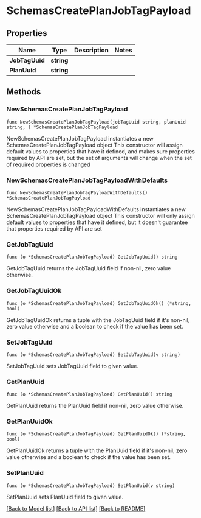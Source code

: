 # SchemasCreatePlanJobTagPayload

## Properties

Name | Type | Description | Notes
------------ | ------------- | ------------- | -------------
**JobTagUuid** | **string** |  | 
**PlanUuid** | **string** |  | 

## Methods

### NewSchemasCreatePlanJobTagPayload

`func NewSchemasCreatePlanJobTagPayload(jobTagUuid string, planUuid string, ) *SchemasCreatePlanJobTagPayload`

NewSchemasCreatePlanJobTagPayload instantiates a new SchemasCreatePlanJobTagPayload object
This constructor will assign default values to properties that have it defined,
and makes sure properties required by API are set, but the set of arguments
will change when the set of required properties is changed

### NewSchemasCreatePlanJobTagPayloadWithDefaults

`func NewSchemasCreatePlanJobTagPayloadWithDefaults() *SchemasCreatePlanJobTagPayload`

NewSchemasCreatePlanJobTagPayloadWithDefaults instantiates a new SchemasCreatePlanJobTagPayload object
This constructor will only assign default values to properties that have it defined,
but it doesn't guarantee that properties required by API are set

### GetJobTagUuid

`func (o *SchemasCreatePlanJobTagPayload) GetJobTagUuid() string`

GetJobTagUuid returns the JobTagUuid field if non-nil, zero value otherwise.

### GetJobTagUuidOk

`func (o *SchemasCreatePlanJobTagPayload) GetJobTagUuidOk() (*string, bool)`

GetJobTagUuidOk returns a tuple with the JobTagUuid field if it's non-nil, zero value otherwise
and a boolean to check if the value has been set.

### SetJobTagUuid

`func (o *SchemasCreatePlanJobTagPayload) SetJobTagUuid(v string)`

SetJobTagUuid sets JobTagUuid field to given value.


### GetPlanUuid

`func (o *SchemasCreatePlanJobTagPayload) GetPlanUuid() string`

GetPlanUuid returns the PlanUuid field if non-nil, zero value otherwise.

### GetPlanUuidOk

`func (o *SchemasCreatePlanJobTagPayload) GetPlanUuidOk() (*string, bool)`

GetPlanUuidOk returns a tuple with the PlanUuid field if it's non-nil, zero value otherwise
and a boolean to check if the value has been set.

### SetPlanUuid

`func (o *SchemasCreatePlanJobTagPayload) SetPlanUuid(v string)`

SetPlanUuid sets PlanUuid field to given value.



[[Back to Model list]](../README.md#documentation-for-models) [[Back to API list]](../README.md#documentation-for-api-endpoints) [[Back to README]](../README.md)


